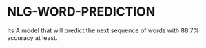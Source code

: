 # NLG-WORD-PREDICTION
Its A model that will predict the next sequence of words with 88.7%  accuracy at least.
